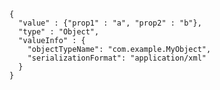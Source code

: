     {
      "value" : {"prop1" : "a", "prop2" : "b"},
      "type" : "Object",
      "valueInfo" : {
        "objectTypeName": "com.example.MyObject",
        "serializationFormat": "application/xml"
      }
    }